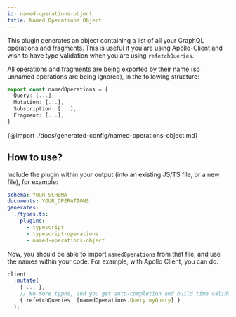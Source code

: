 ```yaml
---
id: named-operations-object
title: Named Operations Object
---
```


This plugin generates an object containing a list of all your GraphQL operations and fragments. This is useful if you are using Apollo-Client and wish to have type validation when you are using `refetchQueries`.

All operations and fragments are being exported by their name (so unnamed operations are being ignored), in the following structure:

```ts
export const namedOperations = {
  Query: [...],   
  Mutation: [...],   
  Subscription: [...],   
  Fragment: [...],   
}
```

{@import ./docs/generated-config/named-operations-object.md}

## How to use?

Include the plugin within your output (into an existing JS/TS file, or a new file), for example:

```yaml
schema: YOUR_SCHEMA
documents: YOUR_OPERATIONS
generates:
  ./types.ts:
    plugins:
      - typescript
      - typescript-operations
      - named-operations-object
```

Now, you should be able to import `namedOperations` from that file, and use the names within your code. For example, with Apollo Client, you can do:

```ts
client
  .mutate(
    { ... },
    // No more typos, and you get auto-completion and build time validation
    { refetchQueries: [namedOperations.Query.myQuery] }
  );
```
